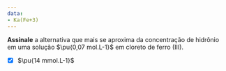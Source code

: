 ```yaml
---
data:
- Ka(Fe+3)
---
```


**Assinale** a alternativa que mais se aproxima da concentração de hidrônio em uma solução $\pu{0,07 mol.L-1}$ em cloreto de ferro (III).

- [x] $\pu{14 mmol.L-1}$
